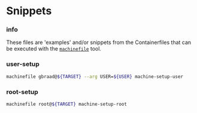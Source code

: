 Snippets
========


### info

These files are 'examples' and/or snippets from the Containerfiles that can be
executed with the [`machinefile`](https://github.com/gbraad-redhat/machinefile) tool.


### user-setup
```sh
machinefile gbraad@${TARGET} --arg USER=${USER} machine-setup-user
```

### root-setup
```sh
machinefile root@${TARGET} machine-setup-root
```

